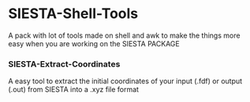 # SIESTA-Shell-Tools
A pack with lot of tools made on shell and awk to make the things more easy when you are working on the SIESTA PACKAGE

### SIESTA-Extract-Coordinates
A easy tool to extract the initial coordinates of your input (.fdf) or output (.out) from SIESTA into a .xyz file format
